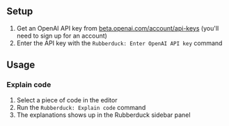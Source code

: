## Setup

1. Get an OpenAI API key from [beta.openai.com/account/api-keys](https://beta.openai.com/account/api-keys) (you'll need to sign up for an account)
2. Enter the API key with the `Rubberduck: Enter OpenAI API key` command

## Usage

### Explain code

1. Select a piece of code in the editor
2. Run the `Rubberduck: Explain code` command
3. The explanations shows up in the Rubberduck sidebar panel
